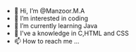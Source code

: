 - 👋 Hi, I’m @Manzoor.M.A
- 👀 I’m interested in coding
- 🌱 I’m currently learning Java
- 💞️ I've a knowledge in C,HTML and CSS
- 📫 How to reach me ...

<!---
Manzoorm23/Manzoorm23 is a ✨ special ✨ repository because its `README.md` (this file) appears on your GitHub profile.
You can click the Preview link to take a look at your changes.
--->
